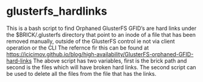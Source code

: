 # glusterfs_hardlinks
This is a bash script to find Orphaned GlusterFS GFID’s are hard links under the $BRICK/.glusterfs directory that point to an inode of a file that has been removed manually, outside of the GlusterFS control ie not via client operation or the CLI
The refernce fir this can be found at https://icicimov.github.io/blog/high-availability/GlusterFS-orphaned-GFID-hard-links 
The above script has two variables, first is the brick path and second is the files which will have broken hard links.
The second script can be used to delete all the files from the file that has the links.
